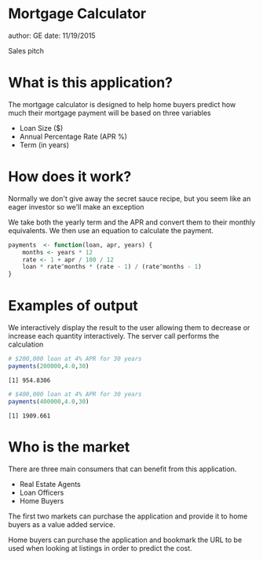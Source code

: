 Mortgage Calculator
========================================================
author: GE
date: 11/19/2015

Sales pitch

What is this application?
========================================================

The mortgage calculator is designed to help home buyers
predict how much their mortgage payment will be based on
three variables

- Loan Size ($)
- Annual Percentage Rate (APR %)
- Term (in years)

How does it work?
========================================================

Normally we don't give away the secret sauce recipe, but
you seem like an eager investor so we'll make an exception

We take both the yearly term and the APR and convert them to their monthly equivalents.  We then use an equation to calculate the payment.


```r
payments  <- function(loan, apr, years) {
    months <- years * 12
    rate <- 1 + apr / 100 / 12
    loan * rate^months * (rate - 1) / (rate^months - 1)
}
```



Examples of output
========================================================

We interactively display the result to the user allowing them to decrease or increase each quantity interactively.  The server call performs the calculation


```r
# $200,000 loan at 4% APR for 30 years
payments(200000,4.0,30)
```

```
[1] 954.8306
```

```r
# $400,000 loan at 4% APR for 30 years
payments(400000,4.0,30)
```

```
[1] 1909.661
```


Who is the market
========================================================

There are three main consumers that can benefit from this application.

- Real Estate Agents
- Loan Officers
- Home Buyers

The first two markets can purchase the application and provide it to home buyers as a value added service.

Home buyers can purchase the application and bookmark the URL to be used when looking at listings in order to predict the cost.
